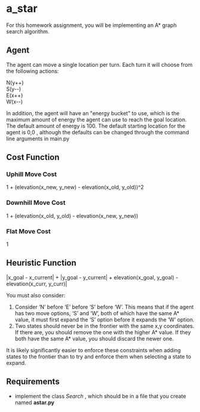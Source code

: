 # a_star
For this homework assignment, you will be implementing an A* graph search algorithm.

## Agent
The agent can move a single location per turn. Each turn it will choose from the following actions:

N(y++)
<br>
S(y--)
<br>
E(x++)
<br>
W(x--)

In addition, the agent will have an "energy bucket" to use, which is the maximum amount of energy
the agent can use to reach the goal location. The default amount of energy is 100. The default starting
location for the agent is 0,0 , although the defaults can be changed through the command line arguments 
in main.py


## Cost Function
### Uphill Move Cost
1 + (elevation(x_new, y_new) - elevation(x_old, y_old))^2

### Downhill Move Cost
1 + (elevation(x_old, y_old) - elevation(x_new, y_new))

### Flat Move Cost
1

## Heuristic Function
|x_goal - x_current| + |y_goal - y_current| + elevation(x_goal, y_goal) - elevation(x_curr, y_curr)|

You must also consider:

1. Consider ‘N’ before ‘E’ before ‘S’ before ‘W’. This means that if the agent has two move options, ‘S’ and ‘W’, both of which have the same A* value, it must first expand the ‘S’ option before it expands the ‘W’ option.
2. Two states should never be in the frontier with the same x,y coordinates. If there are, you should remove the one with the higher A* value. If they both have the same A* value, you should discard the newer one.

It is likely significantly easier to enforce these constraints when adding states to the frontier than to try and enforce them when selecting a state to expand.

## Requirements
* implement the class <i>Search</i> , which should be in a file that you create named <b>astar.py</b>
